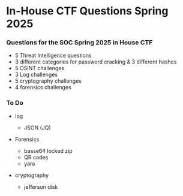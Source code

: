 # In-House CTF Questions Spring 2025
### Questions for the SOC Spring 2025 in House CTF

- 5 Threat Intelligence questions
- 3 different categories for password cracking & 3 different hashes
- 5 OSINT challenges
- 3 Log challenges
- 5 cryptography challenges
- 4 forensics challenges

### To Do 
- log
  - JSON (JQ)
 
- Forensics
  - basse64 locked zip
  - QR codes
  - yara

- cryptography
  - jefferson disk
